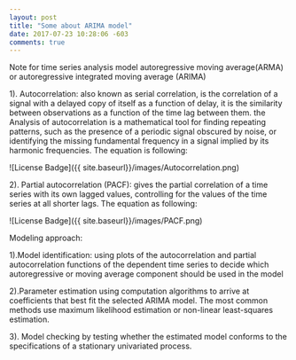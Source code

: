 ```yaml
---
layout: post
title: "Some about ARIMA model"
date: 2017-07-23 10:28:06 -603
comments: true
---
```


Note for  time series analysis model autoregressive moving average(ARMA) or autoregressive integrated moving average (ARIMA)

1). Autocorrelation: also known as serial correlation, is the correlation of a signal with a delayed copy of itself as a function of delay, it is the similarity between observations as a function of the time lag between them. the Analysis of autocorrelation is a mathematical tool for finding repeating patterns, such as the presence of a periodic signal obscured by noise, or identifying the missing fundamental frequency in a signal implied by its harmonic  frequencies. The equation is following:

![License Badge]({{ site.baseurl}}/images/Autocorrelation.png)

2). Partial autocorrelation (PACF): gives the partial correlation of a time series with its own lagged values, controlling for the values of the time series at all shorter lags. The equation as following:

![License Badge]({{ site.baseurl}}/images/PACF.png)

Modeling approach:

1).Model identification: using plots of the autocorrelation and partial autocorrelation functions of the dependent time series to decide which autoregressive or moving average component should be used in the model

2).Parameter estimation using computation algorithms to arrive at coefficients that best fit the selected ARIMA model. The most common methods use maximum likelihood estimation or non-linear least-squares estimation.

3). Model checking by testing whether the estimated model conforms to the specifications of a stationary univariated process.








